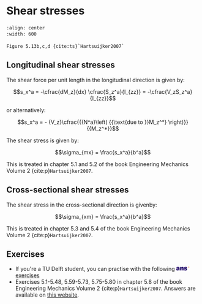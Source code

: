 ```{index} Cross-sectional shear stresses
```
```{index} Longitudinal shear stresses
```
```{index} Shear stresses; for bending
```

# Shear stresses

```{figure} ./shear_data/image_shear.png
:align: center
:width: 600

Figure 5.13b,c,d {cite:ts}`Hartsuijker2007`
```
## Longitudinal shear stresses

The shear force per unit length in the longitudinal direction is given by:

$$s_x^a = -\cfrac{dM_z}{dx} \cfrac{S_z^a}{I_{zz}} = -\cfrac{V_zS_z^a}{I_{zz}}$$

or alternatively:

$$s_x^a =  - {V_z}\cfrac{{{N^a}\left( {{\text{due to }}M_z^*} \right)}}{{M_z^*}}$$

The shear stress is given by:

$$\sigma_{mx} = \frac{s_x^a}{b^a}$$

This is treated in chapter 5.1 and 5.2 of the book Engineering Mechanics Volume 2 {cite:p}`Hartsuijker2007`.

## Cross-sectional shear stresses

The shear stress in the cross-sectional direction is givenby:

$$\sigma_{xm} = \frac{s_x^a}{b^a}$$

This is treated in chapter 5.3 and 5.4 of the book Engineering Mechanics Volume 2 {cite:p}`Hartsuijker2007`.

## Exercises
- If you're a TU Delft student, you can practise with the following [<img height="12px" src="../../images/ANS.svg" alt="ANS"> exercises](https://ans.app/digital_test/assignments/1166418/results/new)
- Exercises 5.1-5.48, 5.59-5.73, 5.75-5.80 in chapter 5.8 of the book Engineering Mechanics Volume 2 {cite:p}`Hartsuijker2007`. Answers are available on [this website](https://icozct.tudelft.nl/TUD_CT/bookanswers/vol2/Chapter5/).